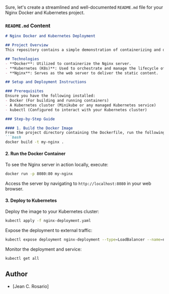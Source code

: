 Sure, let's create a streamlined and well-documented `README.md` file for your Nginx Docker and Kubernetes project.

### `README.md` Content
```markdown
# Nginx Docker and Kubernetes Deployment

## Project Overview
This repository contains a simple demonstration of containerizing and deploying a static web page using Nginx, Docker, and Kubernetes. It is aimed at showcasing basic skills in these technologies, ideal for anyone preparing for an entry-level cloud position.

## Technologies
- **Docker**: Utilized to containerize the Nginx server.
- **Kubernetes (K8s)**: Used to orchestrate and manage the lifecycle of the containerized application.
- **Nginx**: Serves as the web server to deliver the static content.

## Setup and Deployment Instructions

### Prerequisites
Ensure you have the following installed:
- Docker (For building and running containers)
- A Kubernetes cluster (Minikube or any managed Kubernetes service)
- kubectl (Configured to interact with your Kubernetes cluster)

### Step-by-Step Guide

#### 1. Build the Docker Image
From the project directory containing the Dockerfile, run the following command to build the Docker image:
```bash
docker build -t my-nginx .
```

#### 2. Run the Docker Container
To see the Nginx server in action locally, execute:
```bash
docker run -p 8080:80 my-nginx
```
Access the server by navigating to `http://localhost:8080` in your web browser.

#### 3. Deploy to Kubernetes
Deploy the image to your Kubernetes cluster:
```bash
kubectl apply -f nginx-deployment.yaml
```

Expose the deployment to external traffic:
```bash
kubectl expose deployment nginx-deployment --type=LoadBalancer --name=nginx-service
```

Monitor the deployment and service:
```bash
kubectl get all
```

## Author
- [Jean C. Rosario]
